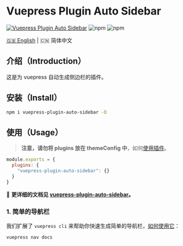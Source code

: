 # Vuepress Plugin Auto Sidebar

[![Vuepress Plugin Auto Sidebar](https://github.com/shanyuhai123/vuepress-plugin-auto-sidebar/actions/workflows/deploy-docs.yml/badge.svg)](https://github.com/shanyuhai123/vuepress-plugin-auto-sidebar/actions/workflows/deploy-docs.yml) ![npm](https://img.shields.io/npm/dt/vuepress-plugin-auto-sidebar) ![npm](https://img.shields.io/npm/v/vuepress-plugin-auto-sidebar)

[🇬🇧 English](./README.md) | 🇨🇳 简体中文



## 介绍（Introduction）

这是为 vuepress 自动生成侧边栏的插件。



## 安装（Install）

```bash
npm i vuepress-plugin-auto-sidebar -D
```



## 使用（Usage）

> **注意，请勿将 plugins 放在 themeConfig 中**，如何[使用插件](https://vuepress.vuejs.org/zh/plugin/using-a-plugin.html)。

```js
module.exports = {
  plugins: {
    "vuepress-plugin-auto-sidebar": {}
  }
}
```

:book: **更详细的文档见 [vuepress-plugin-auto-sidebar](https://shanyuhai123.github.io/vuepress-plugin-auto-sidebar)。**



### 1. 简单的导航栏

我们扩展了 `vuepress cli` 来帮助你快速生成简单的导航栏，[如何使用它](https://shanyuhai123.github.io/vuepress-plugin-auto-sidebar/zh/features/plugin-options.html#nav-%E5%AF%BC%E8%88%AA%E6%A0%8F)：

```bash
vuepress nav docs
```